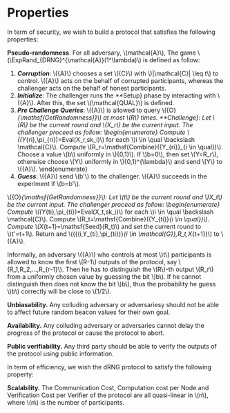 # Properties

In term of security, we wish to build a protocol that satisfies the following properties:

**Pseudo-randomness**. For all adversary, \\(mathcal{A}\\), The game \\(\ExpRand_{DRNG}^{\mathcal{A}}(1^\lambda)\\) is defined as follow:

1. ***Corruption***: \\({A}\\) chooses a set \\({C}\\) with \\)|\mathcal{C}| \leq t\\) to control. \\({A}\\) acts on the behalf of corrupted participants, whereas the challenger acts on the behalf of honest participants.
1. ***Initialize***: The challenger runs the **Setup} phase by interacting with \\({A}\\). After this, the set \\(\mathcal{QUAL}\\) is defined.
1. ***Pre Challenge Queries***: \\({A}\\) is allowed to query \\({O}_{\mathsf{GetRandomness}}\\) at most \\(R\\) times.
     **Challenge}: Let \\(R\\) be the current round and \\(X_r\\) be the current input. The challenger proceed as follow:
    \begin{enumerate}
     Compute \\((Y_{ri},\pi_{ri})=Eval(X_r,sk_i)\\) for each \\)i \in \qual \backslash \mathcal{C}\\).
     Compute \\(R_r=\mathsf{Combine}(\{Y_{ri}\}_{i \in \qual})\\).
     Choose a value \\(b\\) uniformly in \\)\{0,1\}\\).
     If \\)b=0\\), then set \\(Y=R_r\\), otherwise choose \\(Y\\) uniformly in \\)\{0,1\}^{\lambda}\\) and send \\(Y\\) to \\({A}\\). 
    \end{enumerate}
1. ***Guess***: \\({A}\\) send \\(b'\\) to the challenger. \\({A}\\) succeeds in the experiment if \\(b=b'\\).

\\({O}_{\mathsf{GetRandomness}}\\): Let \\(t\\) be the current round and \\)X_t\\) be the current input. The challenger proceed as follow:
\begin{enumerate}
 Compute \\((Y_{ti},\pi_{ti})=Eval(X_t,sk_i)\\) for each \\)i \in \qual \backslash \mathcal{C}\\).
 Compute \\(R_t=\mathsf{Combine}(\{Y_{ti}\}_{i \in \qual})\\).
 Compute \\(X_{t+1}=\mathsf{Seed}(R_t)\\) and set the current round to \\)t'=t+1\\).
 Return  and \\((\{(i,Y_{ti},\pi_{ti})\}_{i \in \mathcal{G}},R_t,X_{t+1})\\) to \\({A}\\).

Informally, an adversary \\({A}\\) who controls at most \\)t\\) participants is allowed to know the first \\(R-1\\) outputs of the protocol, say \\(R_1,R_2,...,R_{r-1}\\). Then he has to distinguish the \\(R\\)-th output \\(R_r\\) from a uniformly chosen value by guessing the bit \\)b\\). If he cannot distinguish then does not know the bit \\)b\\), thus the probability he guess \\)b\\) correctly will be close to \\(1/2\\).

**Unbiasability.** Any colluding adversary or adversariesy should not be able to affect future random beacon values for their own goal.

**Availability.** Any colluding adversary or adversaries cannot delay the progress of the protocol or cause the protocol to abort.

**Public verifiability.** Any third party should be able to verify the outputs of the protocol using public information.

In term of efficiency, we wish the dRNG protocol to satisfy the following property:

**Scalability.** The Communication Cost, Computation cost per Node and Verification Cost per Verifier of the protocol are all quasi-linear in \\(n\\), where \\(n\\) is the number of participants.
